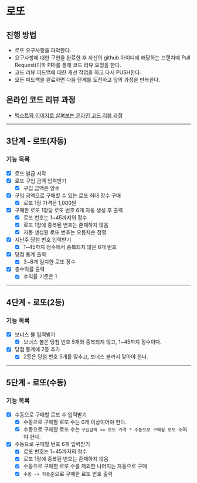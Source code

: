 # 로또
## 진행 방법
* 로또 요구사항을 파악한다.
* 요구사항에 대한 구현을 완료한 후 자신의 github 아이디에 해당하는 브랜치에 Pull Request(이하 PR)를 통해 코드 리뷰 요청을 한다.
* 코드 리뷰 피드백에 대한 개선 작업을 하고 다시 PUSH한다.
* 모든 피드백을 완료하면 다음 단계를 도전하고 앞의 과정을 반복한다.

## 온라인 코드 리뷰 과정
* [텍스트와 이미지로 살펴보는 온라인 코드 리뷰 과정](https://github.com/next-step/nextstep-docs/tree/master/codereview)

---

## 3단계 - 로또(자동)
### 기능 목록
- [x] 로또 발급 시작
- [x] 로또 구입 금액 입력받기
  - [x] 구입 금액은 양수
- [x] 구입 금액으로 구매할 수 있는 로또 최대 장수 구매
  - [x] 로또 1장 가격은 1,000원
- [x] 구매한 로또 1장당 로또 번호 6개 자동 생성 후 출력
  - [x] 로또 번호는 1~45까지의 정수
  - [x] 로또 1장에 중복된 번호는 존재하지 않음
  - [x] 자동 생성된 로또 번호는 오름차순 정렬
- [x] 지난주 당첨 번호 입력받기
  - [x] 1~45까지 정수에서 중복되지 않은 6개 번호
- [x] 당첨 통계 출력
  - [x] 3~6개 일치한 로또 장수
- [x] 총수익률 출력
  - [x] 수익률 기준은 1

---

## 4단계 - 로또(2등)
### 기능 목록
- [x] 보너스 볼 입력받기
  - [x] 보너스 볼은 당첨 번호 5개와 중복되지 않고, 1~45까지 정수이다.
- [x] 당첨 통계에 2등 추가
  - [x] 2등은 당첨 번호 5개를 맞추고, 보너스 볼까지 맞아야 한다.

---

## 5단계 - 로또(수동)
### 기능 목록
- [x] 수동으로 구매할 로또 수 입력받기
  - [x] 수동으로 구매할 로또 수는 0개 이상이어야 한다.
  - [x] 수동으로 구매할 로또 수는 `구입금액 >= 로또 가격 * 수동으로 구매할 로또 수`여야 한다.
- [x] 수동으로 구매할 번호 6개 입력받기
  - [x] 로또 번호는 1~45까지의 정수
  - [x] 로또 1장에 중복된 번호는 존재하지 않음
  - [x] 수동으로 구매한 로또 수를 제외한 나머지는 자동으로 구매
  - [x] `수동 -> 자동`순으로 구매한 로또 번호 출력
